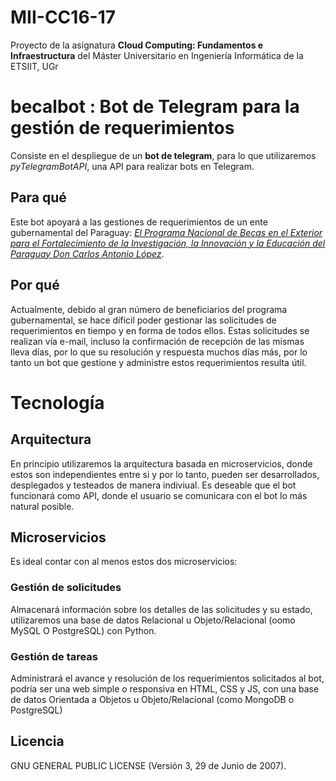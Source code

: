 # MII-CC16-17
Proyecto de la asignatura **Cloud Computing: Fundamentos e Infraestructura** del Máster Universitario en Ingeniería Informática de la ETSIIT, UGr

# becalbot : Bot de Telegram para la gestión de requerimientos 
Consiste en el despliegue de un **bot de telegram**, para lo que utilizaremos *pyTelegramBotAPI*, una API para realizar bots en Telegram.

## Para qué
Este bot apoyará a las gestiones de requerimientos de un ente gubernamental del Paraguay: [*El Programa Nacional de Becas en el Exterior para el Fortalecimiento de la Investigación, la Innovación y la Educación del Paraguay Don Carlos Antonio López*](http://www.becal.gov.py/). 

## Por qué
Actualmente, debido al gran número de beneficiarios del programa gubernamental, se hace díficil poder gestionar las solicitudes de requerimientos en tiempo y en forma de todos ellos. Estas solicitudes se realizan vía e-mail, incluso la confirmación de recepción de las mismas lleva días, por lo que su resolución y respuesta muchos días más, por lo tanto un bot que gestione y administre estos requerimientos resulta útil.

# Tecnología
## Arquitectura
En principio utilizaremos la arquitectura basada en microservicios, donde estos son independientes entre si y por lo tanto, pueden ser desarrollados, desplegados y testeados de manera indiviual. Es deseable que el bot funcionará como API, donde el usuario se comunicara con el bot lo más natural posible.

## Microservicios
Es ideal contar con al menos estos dos microservicios:

### Gestión de solicitudes 
Almacenará información sobre los detalles de las solicitudes y su estado, utilizaremos una base de datos Relacional u Objeto/Relacional (oomo MySQL O PostgreSQL) con Python.

### Gestión de tareas
Administrará el avance y resolución de los requerimientos solicitados al bot, podría ser una web simple o responsiva en HTML, CSS y JS, con una base de datos Orientada a Objetos u Objeto/Relacional (como MongoDB o PostgreSQL)

## Licencia

GNU GENERAL PUBLIC LICENSE (Versión 3, 29 de Junio de 2007).
